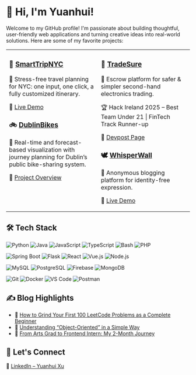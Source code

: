 # 👋 Hi, I'm Yuanhui!

Welcome to my GitHub profile! I'm passionate about building thoughtful, user-friendly web applications and turning creative ideas into real-world solutions. Here are some of my favorite projects:

<table>
  <tr>
    <td width="50%" valign="top">

### 🗽 [SmartTripNYC](https://github.com/imyuanhui/COMP47360)  
🧳 Stress-free travel planning for NYC: one input, one click, a fully customized itinerary.  

🔗 [Live Demo](https://smarttrip.duckdns.org/)

### 🚲 [DublinBikes](https://github.com/imyuanhui/comp30830-group4)  
📍 Real-time and forecast-based visualization with journey planning for Dublin’s public bike-sharing system.

🔗 [Project Overview](https://drive.google.com/file/d/1PkvOQU6m2fmazRwlxgVWh0_8SxZSFpqd/view)

</td>
<td width="50%" valign="top">

### 🔐 [TradeSure](https://github.com/samennis1/Team8)  
💼 Escrow platform for safer & simpler second-hand electronics trading.

🏆 Hack Ireland 2025 – Best Team Under 21 | FinTech Track Runner-up

🔗 [Devpost Page](https://devpost.com/software/hackireland-2025-team-8-tradesure?ref_content=my-projects-tab&ref_feature=my_projects)

### 🕊️ [WhisperWall](https://github.com/imyuanhui/WhisperWall)  
💬 Anonymous blogging platform for identity-free expression.  

🔗 [Live Demo](https://whisperwall-d2ry.onrender.com/)

</td>
  </tr>
</table>


## 🛠 Tech Stack

![Python](https://img.shields.io/badge/Python-3776AB?style=flat\&logo=python\&logoColor=white)
![Java](https://img.shields.io/badge/Java-007396?style=flat\&logo=java\&logoColor=white)
![JavaScript](https://img.shields.io/badge/JavaScript-F7DF1E?style=flat\&logo=javascript\&logoColor=black)
![TypeScript](https://img.shields.io/badge/TypeScript-3178C6?style=flat\&logo=typescript\&logoColor=white)
![Bash](https://img.shields.io/badge/Bash-4EAA25?style=flat\&logo=gnu-bash\&logoColor=white)
![PHP](https://img.shields.io/badge/PHP-777BB4?style=flat\&logo=php\&logoColor=white)

![Spring Boot](https://img.shields.io/badge/Spring_Boot-6DB33F?style=flat\&logo=spring-boot\&logoColor=white)
![Flask](https://img.shields.io/badge/Flask-000000?style=flat\&logo=flask\&logoColor=white)
![React](https://img.shields.io/badge/React-20232A?style=flat\&logo=react\&logoColor=61DAFB)
![Vue.js](https://img.shields.io/badge/Vue.js-35495E?style=flat\&logo=vue.js\&logoColor=4FC08D)
![Node.js](https://img.shields.io/badge/Node.js-339933?style=flat\&logo=node.js\&logoColor=white)

![MySQL](https://img.shields.io/badge/MySQL-4479A1?style=flat\&logo=mysql\&logoColor=white)
![PostgreSQL](https://img.shields.io/badge/PostgreSQL-4169E1?style=flat\&logo=postgresql\&logoColor=white)
![Firebase](https://img.shields.io/badge/Firebase-FFCA28?style=flat\&logo=firebase\&logoColor=black)
![MongoDB](https://img.shields.io/badge/MongoDB-47A248?style=flat\&logo=mongodb\&logoColor=white)

![Git](https://img.shields.io/badge/Git-F05032?style=flat\&logo=git\&logoColor=white)
![Docker](https://img.shields.io/badge/Docker-2496ED?style=flat\&logo=docker\&logoColor=white)
![VS Code](https://img.shields.io/badge/VS_Code-007ACC?style=flat\&logo=visual-studio-code\&logoColor=white)
![Postman](https://img.shields.io/badge/Postman-FF6C37?style=flat\&logo=postman\&logoColor=white)


## ✍️ Blog Highlights

- 🧠 [How to Grind Your First 100 LeetCode Problems as a Complete Beginner](https://medium.com/@xuyuanhui37/how-to-grind-your-first-100-leetcode-problems-as-a-complete-beginner-c0bdd3949e69)  
- 🧱 [Understanding “Object-Oriented” in a Simple Way](https://medium.com/@xuyuanhui37/understanding-object-oriented-in-a-simple-way-ffde47c2b5a5)  
- 🌱 [From Arts Grad to Frontend Intern: My 2-Month Journey](https://medium.com/@xuyuanhui37/from-arts-grad-to-frontend-intern-my-2-month-journey-3b2e565a0f9f)


## 🤝 Let's Connect

🔗 [LinkedIn – Yuanhui Xu](https://www.linkedin.com/in/yuanhui-xu-6679b528b/)
